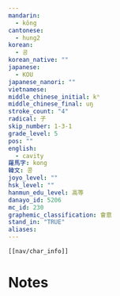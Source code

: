 ```yaml
---
mandarin:
  - kǒng
cantonese:
  - hung2
korean:
  - 공
korean_native: ""
japanese:
  - KOU
japanese_nanori: ""
vietnamese:
middle_chinese_initial: kʰ
middle_chinese_final: uŋ
stroke_count: "4"
radical: 子
skip_number: 1-3-1
grade_level: 5
pos: ""
english:
  - cavity
羅馬字: kong
韓文: 콩
joyo_level: ""
hsk_level: ""
hanmun_edu_level: 高等
danayo_id: 5206
mc_id: 230
graphemic_classification: 會意
stand_in: "TRUE"
aliases:
---
```

```meta-bind-embed
[[nav/char_info]]
```

# Notes
